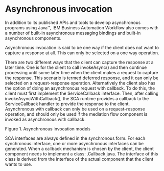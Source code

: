 <!-- image -->

# Asynchronous invocation

In addition to its published APIs and tools to develop asynchronous programs using Java™, IBM Business Automation Workflow also comes with a number of built-in
asynchronous messaging bindings and built-in asynchronous components.

Asynchronous invocation is said to be one way if the client does not want to capture a
response at all. This can only be selected on a one way operation.

There are two different ways that the client can capture the response at a later time. One is for
the client to call invokeAsync() and then continue processing until some later time
when the client makes a request to capture the response. This scenario is termed deferred
response, and it can only be selected on a request-response operation. Alternatively the client
also has the option of doing an asynchronous request with callback. To do this, the client
must first implement the ServiceCallback interface. Then, after calling
invokeAsyncWithCallback(), the SCA runtime provides a callback to the
ServiceCallback handler to provide the response to the client. Asynchronous with callback can only
be used on a request-response operation, and should only be used if the mediation flow component is
invoked as asynchronous with callback.

Figure 1. Asynchronous invocation models

<!-- image -->

SCA interfaces are always defined in the synchronous form. For each synchronous interface, one or
more asynchronous interfaces can be generated. When a callback mechanism is chosen by the client,
the client component needs to implement a class: <interface
name>.Callback.java. The interface of this class is derived from the interface of the
actual component that the client wants to use.